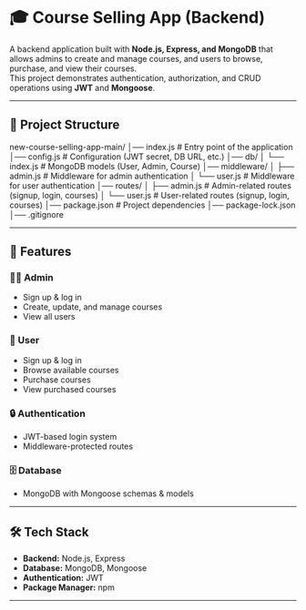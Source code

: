 # 🎓 Course Selling App (Backend)

A backend application built with **Node.js, Express, and MongoDB** that allows admins to create and manage courses, and users to browse, purchase, and view their courses.  
This project demonstrates authentication, authorization, and CRUD operations using **JWT** and **Mongoose**.

---

## 📂 Project Structure
new-course-selling-app-main/
│── index.js # Entry point of the application
│── config.js # Configuration (JWT secret, DB URL, etc.)
│── db/
│ └── index.js # MongoDB models (User, Admin, Course)
│── middleware/
│ ├── admin.js # Middleware for admin authentication
│ └── user.js # Middleware for user authentication
│── routes/
│ ├── admin.js # Admin-related routes (signup, login, courses)
│ └── user.js # User-related routes (signup, login, courses)
│── package.json # Project dependencies
│── package-lock.json
│── .gitignore

---

## 🚀 Features

### 👨‍💼 Admin
- Sign up & log in  
- Create, update, and manage courses  
- View all users  

### 👤 User
- Sign up & log in  
- Browse available courses  
- Purchase courses  
- View purchased courses  

### 🔒 Authentication
- JWT-based login system  
- Middleware-protected routes  

### 🗄️ Database
- MongoDB with Mongoose schemas & models  

---

## 🛠️ Tech Stack

- **Backend:** Node.js, Express  
- **Database:** MongoDB, Mongoose  
- **Authentication:** JWT  
- **Package Manager:** npm  

---


